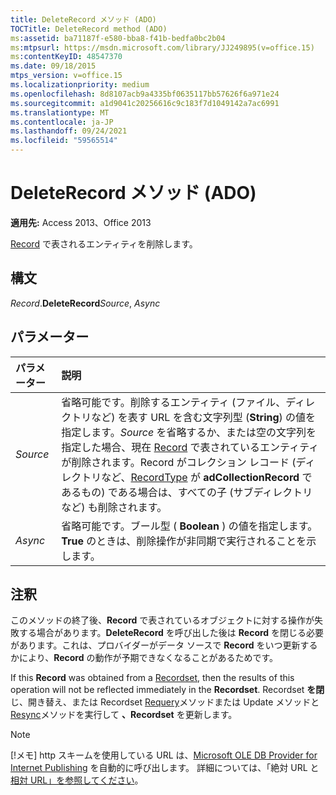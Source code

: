 ```yaml
---
title: DeleteRecord メソッド (ADO)
TOCTitle: DeleteRecord method (ADO)
ms:assetid: ba71187f-e580-bba8-f41b-bedfa0bc2b04
ms:mtpsurl: https://msdn.microsoft.com/library/JJ249895(v=office.15)
ms:contentKeyID: 48547370
ms.date: 09/18/2015
mtps_version: v=office.15
ms.localizationpriority: medium
ms.openlocfilehash: 8d8107acb9a4335bf0635117bb57626f6a971e24
ms.sourcegitcommit: a1d9041c20256616c9c183f7d1049142a7ac6991
ms.translationtype: MT
ms.contentlocale: ja-JP
ms.lasthandoff: 09/24/2021
ms.locfileid: "59565514"
---
```

# <a name="deleterecord-method-ado"></a>DeleteRecord メソッド (ADO)

**適用先:** Access 2013、Office 2013

[Record](record-object-ado.md) で表されるエンティティを削除します。

## <a name="syntax"></a>構文

*Record*.**DeleteRecord**_Source_, *Async*

## <a name="parameters"></a>パラメーター

|パラメーター|説明|
|:--------|:----------|
|*Source* |省略可能です。削除するエンティティ (ファイル、ディレクトリなど) を表す URL を含む文字列型 (**String**) の値を指定します。*Source* を省略するか、または空の文字列を指定した場合、現在 [Record](record-object-ado.md) で表されているエンティティが削除されます。Record がコレクション レコード (ディレクトリなど、[RecordType](recordtype-property-ado.md) が **adCollectionRecord** であるもの) である場合は、すべての子 (サブディレクトリなど) も削除されます。|
|*Async* |省略可能です。ブール型 ( **Boolean** ) の値を指定します。 **True** のときは、削除操作が非同期で実行されることを示します。|

## <a name="remarks"></a>注釈

このメソッドの終了後、**Record** で表されているオブジェクトに対する操作が失敗する場合があります。**DeleteRecord** を呼び出した後は **Record** を閉じる必要があります。これは、プロバイダーがデータ ソースで **Record** をいつ更新するかにより、**Record** の動作が予期できなくなることがあるためです。

If this **Record** was obtained from a [Recordset](recordset-object-ado.md), then the results of this operation will not be reflected immediately in the **Recordset**. Recordset **を閉** じ、開き替え、または Recordset [Requery](requery-method-ado.md)メソッドまたは Update メソッドと [Resync](resync-method-ado.md)メソッドを実行して **、Recordset** を更新します。 [](update-method-ado.md)

> [!NOTE]
> [!メモ] http スキームを使用している URL は、[Microsoft OLE DB Provider for Internet Publishing](microsoft-ole-db-provider-for-internet-publishing.md) を自動的に呼び出します。 詳細については、「絶対 URL と [相対 URL」を参照してください](absolute-and-relative-urls.md)。


